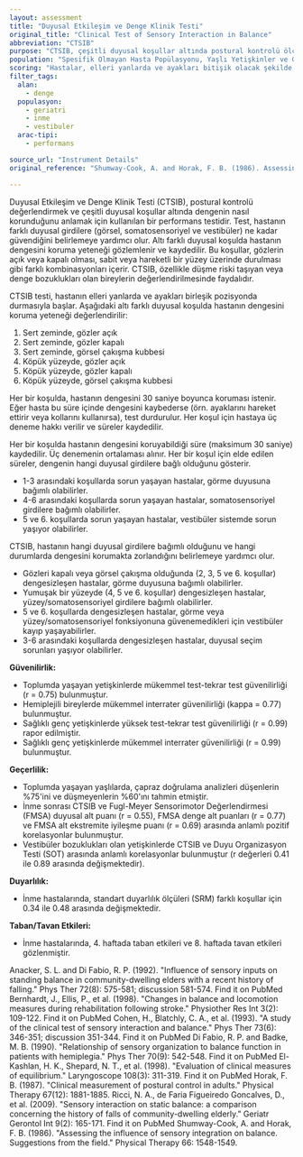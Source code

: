 ```yaml
---
layout: assessment
title: "Duyusal Etkileşim ve Denge Klinik Testi"
original_title: "Clinical Test of Sensory Interaction in Balance"
abbreviation: "CTSIB"
purpose: "CTSIB, çeşitli duyusal koşullar altında postural kontrolü ölçmek için bir araç sağlar."
population: "Spesifik Olmayan Hasta Popülasyonu, Yaşlı Yetişkinler ve Geriatrik Bakım, İnme, Vestibüler Bozukluklar"
scoring: "Hastalar, elleri yanlarda ve ayakları bitişik olacak şekilde dururlar ve aşağıdaki 6 duyusal durumda değerlendirilirler: 1) Sert zeminde, gözler açık 2) Sert zeminde, gözler kapalı 3) Sert zeminde, görsel çakışma kubbesi 4) Köpük yüzeyde, gözler açık 5) Köpük yüzeyde, gözler kapalı 6) Köpük yüzeyde, görsel çakışma kubbesi. Hasta performansı 30 saniye boyunca zamanlanır. Bir denek kol veya ayak pozisyonunu değiştirdiğinde test sona erdirilir. Bir hasta pozisyonu 30 saniye koruyamazsa, 2 ek deneme hakkı verilir. 3 denemenin puanlarının ortalaması alınır."
filter_tags:
  alan:
    - denge
  populasyon:
    - geriatri
    - inme
    - vestibuler
  arac-tipi:
    - performans

source_url: "Instrument Details"
original_reference: "Shumway-Cook, A. and Horak, F. B. (1986). Assessing the influence of sensory integration on balance. Suggestions from the field. Physical Therapy 66: 1548-1549."

---
```




Duyusal Etkileşim ve Denge Klinik Testi (CTSIB), postural kontrolü değerlendirmek ve çeşitli duyusal koşullar altında dengenin nasıl korunduğunu anlamak için kullanılan bir performans testidir. Test, hastanın farklı duyusal girdilere (görsel, somatosensoriyel ve vestibüler) ne kadar güvendiğini belirlemeye yardımcı olur. Altı farklı duyusal koşulda hastanın dengesini koruma yeteneği gözlemlenir ve kaydedilir. Bu koşullar, gözlerin açık veya kapalı olması, sabit veya hareketli bir yüzey üzerinde durulması gibi farklı kombinasyonları içerir. CTSIB, özellikle düşme riski taşıyan veya denge bozuklukları olan bireylerin değerlendirilmesinde faydalıdır.


CTSIB testi, hastanın elleri yanlarda ve ayakları birleşik pozisyonda durmasıyla başlar. Aşağıdaki altı farklı duyusal koşulda hastanın dengesini koruma yeteneği değerlendirilir:

1.  Sert zeminde, gözler açık
2.  Sert zeminde, gözler kapalı
3.  Sert zeminde, görsel çakışma kubbesi
4.  Köpük yüzeyde, gözler açık
5.  Köpük yüzeyde, gözler kapalı
6.  Köpük yüzeyde, görsel çakışma kubbesi

Her bir koşulda, hastanın dengesini 30 saniye boyunca koruması istenir. Eğer hasta bu süre içinde dengesini kaybederse (örn. ayaklarını hareket ettirir veya kollarını kullanırsa), test durdurulur. Her koşul için hastaya üç deneme hakkı verilir ve süreler kaydedilir.


Her bir koşulda hastanın dengesini koruyabildiği süre (maksimum 30 saniye) kaydedilir. Üç denemenin ortalaması alınır. Her bir koşul için elde edilen süreler, dengenin hangi duyusal girdilere bağlı olduğunu gösterir.

*   1-3 arasındaki koşullarda sorun yaşayan hastalar, görme duyusuna bağımlı olabilirler.
*   4-6 arasındaki koşullarda sorun yaşayan hastalar, somatosensoriyel girdilere bağımlı olabilirler.
*   5 ve 6. koşullarda sorun yaşayan hastalar, vestibüler sistemde sorun yaşıyor olabilirler.


CTSIB, hastanın hangi duyusal girdilere bağımlı olduğunu ve hangi durumlarda dengesini korumakta zorlandığını belirlemeye yardımcı olur.

*   Gözleri kapalı veya görsel çakışma olduğunda (2, 3, 5 ve 6. koşullar) dengesizleşen hastalar, görme duyusuna bağımlı olabilirler.
*   Yumuşak bir yüzeyde (4, 5 ve 6. koşullar) dengesizleşen hastalar, yüzey/somatosensoriyel girdilere bağımlı olabilirler.
*   5 ve 6. koşullarda dengesizleşen hastalar, görme veya yüzey/somatosensoriyel fonksiyonuna güvenemedikleri için vestibüler kayıp yaşayabilirler.
*   3-6 arasındaki koşullarda dengesizleşen hastalar, duyusal seçim sorunları yaşıyor olabilirler.


**Güvenilirlik:**

*   Toplumda yaşayan yetişkinlerde mükemmel test-tekrar test güvenilirliği (r = 0.75) bulunmuştur.
*   Hemiplejili bireylerde mükemmel interrater güvenilirliği (kappa = 0.77) bulunmuştur.
*   Sağlıklı genç yetişkinlerde yüksek test-tekrar test güvenilirliği (r = 0.99) rapor edilmiştir.
*   Sağlıklı genç yetişkinlerde mükemmel interrater güvenilirliği (r = 0.99) bulunmuştur.

**Geçerlilik:**

*   Toplumda yaşayan yaşlılarda, çapraz doğrulama analizleri düşenlerin %75'ini ve düşmeyenlerin %60'ını tahmin etmiştir.
*   İnme sonrası CTSIB ve Fugl-Meyer Sensorimotor Değerlendirmesi (FMSA) duyusal alt puanı (r = 0.55), FMSA denge alt puanları (r = 0.77) ve FMSA alt ekstremite iyileşme puanı (r = 0.69) arasında anlamlı pozitif korelasyonlar bulunmuştur.
*   Vestibüler bozuklukları olan yetişkinlerde CTSIB ve Duyu Organizasyon Testi (SOT) arasında anlamlı korelasyonlar bulunmuştur (r değerleri 0.41 ile 0.89 arasında değişmektedir).

**Duyarlılık:**

*   İnme hastalarında, standart duyarlılık ölçüleri (SRM) farklı koşullar için 0.34 ile 0.48 arasında değişmektedir.

**Taban/Tavan Etkileri:**

*   İnme hastalarında, 4. haftada taban etkileri ve 8. haftada tavan etkileri gözlenmiştir.


Anacker, S. L. and Di Fabio, R. P. (1992). "Influence of sensory inputs on standing balance in community-dwelling elders with a recent history of falling." Phys Ther 72(8): 575-581; discussion 581-574.
Find it on PubMed
Bernhardt, J., Ellis, P., et al. (1998). "Changes in balance and locomotion measures during rehabilitation following stroke." Physiother Res Int 3(2): 109-122.
Find it on PubMed
Cohen, H., Blatchly, C. A., et al. (1993). "A study of the clinical test of sensory interaction and balance." Phys Ther 73(6): 346-351; discussion 351-344.
Find it on PubMed
Di Fabio, R. P. and Badke, M. B. (1990). "Relationship of sensory organization to balance function in patients with hemiplegia." Phys Ther 70(9): 542-548.
Find it on PubMed
El-Kashlan, H. K., Shepard, N. T., et al. (1998). "Evaluation of clinical measures of equilibrium." Laryngoscope 108(3): 311-319.
Find it on PubMed
Horak, F. B. (1987). "Clinical measurement of postural control in adults." Physical Therapy 67(12): 1881-1885.
Ricci, N. A., de Faria Figueiredo Goncalves, D., et al. (2009). "Sensory interaction on static balance: a comparison concerning the history of falls of community-dwelling elderly." Geriatr Gerontol Int 9(2): 165-171.
Find it on PubMed
Shumway-Cook, A. and Horak, F. B. (1986). "Assessing the influence of sensory integration on balance. Suggestions from the field." Physical Therapy 66: 1548-1549.
```